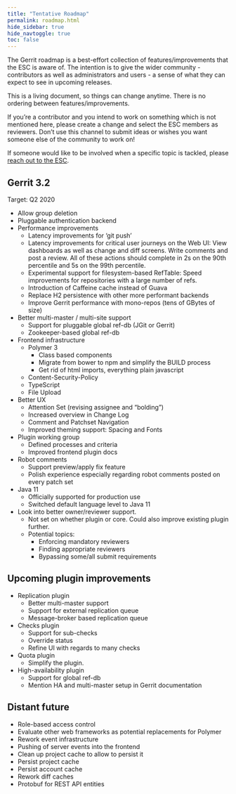 ```yaml
---
title: "Tentative Roadmap"
permalink: roadmap.html
hide_sidebar: true
hide_navtoggle: true
toc: false
---
```


The Gerrit roadmap is a best-effort collection of features/improvements that the ESC is aware of.
The intention is to give the wider community - contributors as well as administrators and users - a
sense of what they can expect to see in upcoming releases.

This is a living document, so things can change anytime. There is no ordering between
features/improvements.

If you’re a contributor and you intend to work on something which is not mentioned here, please
create a change and select the ESC members as reviewers. Don’t use this channel to submit ideas or
wishes you want someone else of the community to work on!

If someone would like to be involved when a specific topic is tackled, please
[reach out to the ESC](https://gerrit-documentation.storage.googleapis.com/Documentation/3.1.0/dev-roles.html#steering-committee-member).

## Gerrit 3.2
Target: Q2 2020

* Allow group deletion
* Pluggable authentication backend
* Performance improvements
  * Latency improvements for ‘git push’
  * Latency improvements for critical user journeys on the Web UI: View dashboards as well as change
    and diff screens. Write comments and post a review. All of these actions should complete in 2s
    on the 90th percentile and 5s on the 99th percentile.
  * Experimental support for filesystem-based RefTable: Speed improvements for repositories with a
    large number of refs.
  * Introduction of Caffeine cache instead of Guava
  * Replace H2 persistence with other more performant backends
  * Improve Gerrit performance with mono-repos (tens of GBytes of size)
* Better multi-master / multi-site support
  * Support for pluggable global ref-db (JGit or Gerrit)
  * Zookeeper-based global ref-db
* Frontend infrastructure
  * Polymer 3
    * Class based components
    * Migrate from bower to npm and simplify the BUILD process
    * Get rid of html imports, everything plain javascript
  * Content-Security-Policy
  * TypeScript
  * File Upload
* Better UX
  * Attention Set (revising assignee and “bolding”)
  * Increased overview in Change Log
  * Comment and Patchset Navigation
  * Improved theming support: Spacing and Fonts
* Plugin working group
  * Defined processes and criteria
  * Improved frontend plugin docs
* Robot comments
  * Support preview/apply fix feature
  * Polish experience especially regarding robot comments posted on every patch set
* Java 11
  * Officially supported for production use
  * Switched default language level to Java 11
* Look into better owner/reviewer support.
  * Not set on whether plugin or core. Could also improve existing plugin further.
  * Potential topics:
    * Enforcing mandatory reviewers
    * Finding appropriate reviewers
    * Bypassing some/all submit requirements

## Upcoming plugin improvements
* Replication plugin
  * Better multi-master support
  * Support for external replication queue
  * Message-broker based replication queue
* Checks plugin
  * Support for sub-checks
  * Override status
  * Refine UI with regards to many checks
* Quota plugin
  * Simplify the plugin.
* High-availability plugin
  * Support for global ref-db
  * Mention HA and multi-master setup in Gerrit documentation

## Distant future
* Role-based access control
* Evaluate other web frameworks as potential replacements for Polymer
* Rework event infrastructure
* Pushing of server events into the frontend
* Clean up project cache to allow to persist it
* Persist project cache
* Persist account cache
* Rework diff caches
* Protobuf for REST API entities

